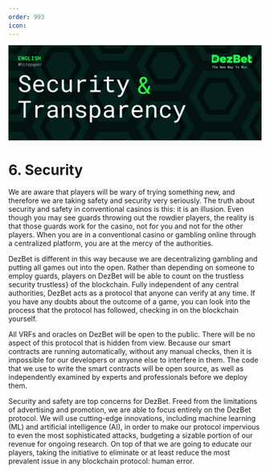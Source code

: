 ```yaml
---
order: 993
icon: 
---
```

![](/static/headers/DezBet_Security_And_Transparency_ENG.png)

# 6. Security

We are aware that players will be wary of trying something new, and therefore we are taking safety and security very seriously. The truth about security and safety in conventional casinos is this: it is an illusion. Even though you may see guards throwing out the rowdier players, the reality is that those guards work for the casino, not for you and not for the other players. When you are in a conventional casino or gambling online through a centralized platform, you are at the mercy of the authorities.
 
DezBet is different in this way because we are decentralizing gambling and putting all games out into the open. Rather than depending on someone to employ guards, players on DezBet will be able to count on the trustless security trustless} of the blockchain. Fully independent of any central authorities, DezBet acts as a protocol that anyone can verify at any time. If you have any doubts about the outcome of a game, you can look into the process that the protocol has followed, checking in on the blockchain yourself.
 
All VRFs and oracles on DezBet will be open to the public. There will be no aspect of this protocol that is hidden from view. Because our smart contracts are running automatically, without any manual checks, then it is impossible for our developers or anyone else to interfere in them. The code that we use to write the smart contracts will be open source, as well as independently examined by experts and professionals before we deploy them.
 
Security and safety are top concerns for DezBet. Freed from the limitations of advertising and promotion, we are able to focus entirely on the DezBet protocol. We will use cutting-edge innovations, including machine learning (ML) and artificial intelligence (AI), in order to make our protocol impervious to even the most sophisticated attacks, budgeting a sizable portion of our revenue for ongoing research. On top of that we are going to educate our players, taking the initiative to eliminate or at least reduce the most prevalent issue in any blockchain protocol: human error.
